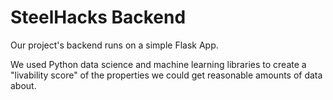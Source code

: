 # SteelHacks Backend

Our project's backend runs on a simple Flask App.

We used Python data science and machine learning libraries to create a "livability score" of the properties we could get reasonable amounts of data about.
